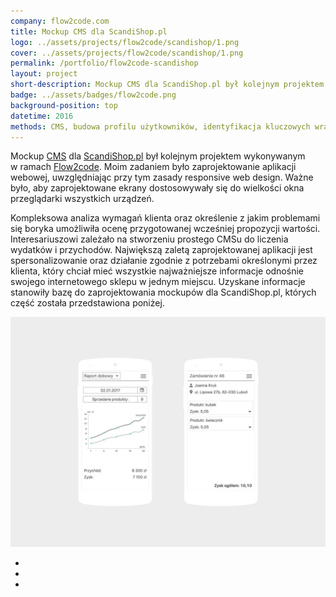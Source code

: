 ```yaml
---
company: flow2code.com
title: Mockup CMS dla ScandiShop.pl
logo: ../assets/projects/flow2code/scandishop/1.png
cover: ../assets/projects/flow2code/scandishop/1.png
permalink: /portfolio/flow2code-scandishop
layout: project
short-description: Mockup CMS dla ScandiShop.pl był kolejnym projektem wykonywanym w ramach Flow2code. Moim zadaniem było zaprojektowanie aplikacji webowej, uwzględniając przy tym zasady responsive web design.
badge: ../assets/badges/flow2code.png
background-position: top
datetime: 2016
methods: CMS, budowa profilu użytkowników, identyfikacja kluczowych wrażeń, prototypowanie, strukturyzacja, projektowanie hierarchii, wartościowanie, porządek elementów
---
```


Mockup <a href="https://flow2code.com/systems/scandishop/auth/login">CMS</a> dla <a href="https://www.scandishop.pl/">ScandiShop.pl</a> był kolejnym projektem wykonywanym w&nbsp;ramach <a href="https://flow2code.com/">Flow2code</a>. Moim zadaniem było zaprojektowanie aplikacji webowej, uwzględniając przy tym zasady responsive web design. Ważne było, aby zaprojektowane ekrany dostosowywały się do wielkości okna przeglądarki wszystkich urządzeń.

Kompleksowa analiza wymagań klienta oraz określenie z&nbsp;jakim problemami się boryka umożliwiła ocenę przygotowanej wcześniej propozycji wartości. Interesariuszowi zależało na stworzeniu prostego CMSu do liczenia wydatków i&nbsp;przychodów. Największą zaletą zaprojektowanej aplikacji jest spersonalizowanie oraz działanie zgodnie z&nbsp;potrzebami określonymi przez klienta, który chciał mieć wszystkie najważniejsze informacje odnośnie swojego internetowego sklepu w&nbsp;jednym miejscu. Uzyskane informacje stanowiły bazę do zaprojektowania mockupów dla ScandiShop.pl, których część została przedstawiona poniżej.

<div class="project-image">
	<img src="../assets/projects/flow2code/scandishop/0.jpg" />
</div>
<ul class="gallery">
	<li class="item" href="../assets/projects/flow2code/scandishop/1.jpg" style="background-image: url(../assets/projects/flow2code/scandishop/1.jpg);"></li>
	<li class="item" href="../assets/projects/flow2code/scandishop/2.jpg" style="background-image: url(../assets/projects/flow2code/scandishop/2.jpg);"></li>
	<li class="item" href="../assets/projects/flow2code/scandishop/3.jpg" style="background-image: url(../assets/projects/flow2code/scandishop/3.jpg);"></li>
</ul>
<script src="../assets/scripts/gallery/luminous.min.js"></script>
<script>
	new LuminousGallery(document.querySelectorAll('.item'), {}, {
		closeOnScroll: true
	});
</script>
<link rel="stylesheet" href="../assets/scripts/gallery/luminous-basic.min.css" />
